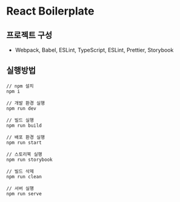 # React Boilerplate

## 프로젝트 구성

- Webpack, Babel, ESLint, TypeScript, ESLint, Prettier, Storybook

## 실행방법

```shell
// npm 설치
npm i

// 개발 환경 실행
npm run dev

// 빌드 실행
npm run build

// 배포 환경 실행
npm run start

// 스토리북 실행
npm run storybook

// 빌드 삭제
npm run clean

// 서버 실행
npm run serve
```
